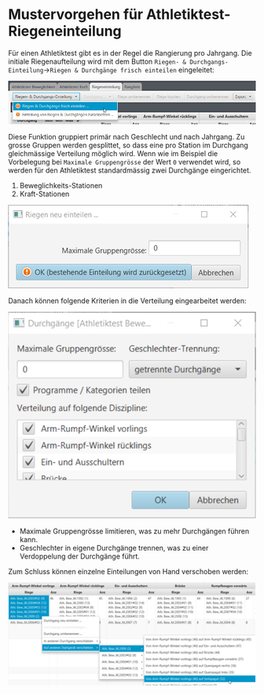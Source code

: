 # Mustervorgehen für Athletiktest-Riegeneinteilung

Für einen Athletiktest gibt es in der Regel die Rangierung pro Jahrgang. Die initiale Riegenaufteilung wird mit dem Button `Riegen- & Durchgangs-Einteilung`-&gt;`Riegen & Durchgänge frisch einteilen` eingeleitet:

![Riegen &amp; Durchg&#xE4;nge frisch einteilen](/assets/att-suggest-init.png)

Diese Funktion gruppiert primär nach Geschlecht und nach Jahrgang. Zu grosse Gruppen werden gesplittet, so dass eine pro Station im Durchgang gleichmässige Verteilung möglich wird. Wenn wie im Beispiel die Vorbelegung bei `Maximale Gruppengrösse` der Wert `0` verwendet wird, so werden für den Athletiktest standardmässig zwei Durchgänge eingerichtet.

1. Beweglichkeits-Stationen
2. Kraft-Stationen

![Riegen &amp; Durchg&#xE4;nge frisch einteilen](/assets/att-riegen-einteilen-dlg.png)

Danach können folgende Kriterien in die Verteilung eingearbeitet werden:

![Riegen &amp; Durchg&#xE4;nge frisch einteilen](/assets/att-suggest-options.png)

* Maximale Gruppengrösse limitieren, was zu mehr Durchgängen führen kann.
* Geschlechter in eigene Durchgänge trennen, was zu einer Verdoppelung der Durchgänge führt.

Zum Schluss können einzelne Einteilungen von Hand verschoben werden:

![Riegen &amp; Durchg&#xE4;nge frisch einteilen](/assets/att-planning-edit.png)

